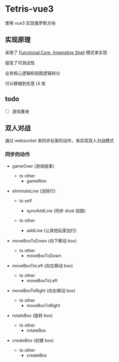 # Tetris-vue3

使用 vue3 实现俄罗斯方块

## 实现原理

采用了 [Functional Core, Imperative Shell](https://marsbased.com/blog/2020/01/20/functional-core-imperative-shell/#:~:text=The%20pattern.%20This%20pattern%20is%20sometimes%20called%20functional,commands.%20We%20keep%20that%20code%20small%20and%20trivial.) 模式来实现

提高了可测试性

业务核心逻辑和视图逻辑拆分

可以移植到任意 UI 库

## todo

- [ ] 游戏重来

## 双人对战

通过 websocket 来同步玩家的动作，来实现双人对战模式

### 同步的动作

- gameOver (游戏结束)

  - to other
    - gameWon

- eliminateLine (消除行)

  - to self

    - syncAddLine (同步 dival 视图)

  - to other
    - addLine (让其他玩家加行)

- moveBoxToDown (向下移动 box)

  - to other
    - moveBoxToDown

- moveBoxToLeft (向左移动 box)

  - to other
    - moveBoxToLeft

- moveBoxToRight (向右移动 box)

  - to other
    - moveBoxToRight

- rotateBox (旋转 box)

  - to other
    - rotateBox

- createBox (创建 box)
  - to other
    - createBox

